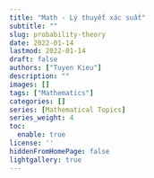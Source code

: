 ```yaml
---
title: "Math - Lý thuyết xác suất"
subtitle: ""
slug: probability-theory
date: 2022-01-14
lastmod: 2022-01-14
draft: false
authors: ["Tuyen Kieu"]
description: ""
images: []
tags: ["Mathematics"]
categories: []
series: [Mathematical Topics]
series_weight: 4
toc:
  enable: true
license: ''  
hiddenFromHomePage: false
lightgallery: true
---
```


<!--more-->